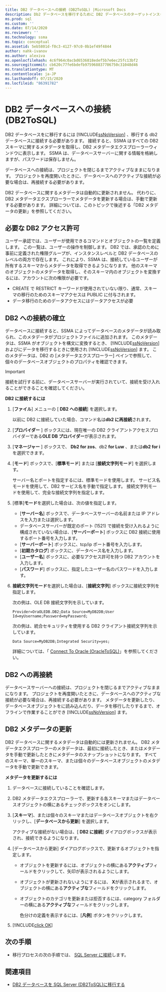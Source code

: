 ```yaml
---
title: DB2 データベースへの接続 (DB2ToSQL) |Microsoft Docs
description: Db2 データベースを移行するために DB2 データベースのターゲットインスタンスに接続する方法について説明します。 SSMA は、すべての DB2 スキーマに関するメタデータを取得します。
ms.prod: sql
ms.custom: ''
ms.date: 07/14/2020
ms.reviewer: ''
ms.technology: ssma
ms.topic: conceptual
ms.assetid: 5eb5801d-f0c3-4127-97c0-0b1ef49f4844
author: nahk-ivanov
ms.author: alexiva
ms.openlocfilehash: 4c6f964c0acbd6536818edef5b7e6ec25fc13bf2
ms.sourcegitcommit: cb620c77fe6bdefb975968837706750c31048d46
ms.translationtype: MT
ms.contentlocale: ja-JP
ms.lasthandoff: 07/15/2020
ms.locfileid: "86391782"
---
```

# <a name="connecting-to-db2-database-db2tosql"></a>DB2 データベースへの接続 (DB2ToSQL)

DB2 データベースをに移行するには [!INCLUDE[ssNoVersion](../../includes/ssnoversion-md.md)] 、移行する db2 データベースに接続する必要があります。 接続すると、SSMA はすべての DB2 スキーマに関するメタデータを取得し、DB2 メタデータエクスプローラーウィンドウに表示します。 SSMA は、データベースサーバーに関する情報を格納しますが、パスワードは保存しません。

データベースへの接続は、プロジェクトを閉じるまでアクティブなままになります。 プロジェクトを再度開いたときに、データベースへのアクティブな接続が必要な場合は、再接続する必要があります。

DB2 データベースに関するメタデータは自動的に更新されません。 代わりに、DB2 メタデータエクスプローラーでメタデータを更新する場合は、手動で更新する必要があります。 詳細については、このトピックで後述する「DB2 メタデータの更新」を参照してください。

## <a name="required-db2-permissions"></a>必要な DB2 アクセス許可

ユーザー承認では、ユーザーが使用できるコマンドとオブジェクトの一覧を定義します。 この一覧は、ユーザーの操作を制御します。 DB2 では、承認のために事前に定義された権限グループが、インスタンスレベルと DB2 データベースのレベルの両方で存在します。 これにより、SSMA は、接続しているユーザーが所有するスキーマからメタデータを取得できるようになります。 他のスキーマのオブジェクトのメタデータを取得し、そのスキーマ内のオブジェクトを変換するには、アカウントに次の権限が必要です。

- CREATE で RESTRICT キーワードが使用されていない限り、通常、スキーマの移行のためのスキーマアクセスは PUBLIC に付与されます。
- データ移行のためのデータアクセスにはデータアクセスが必要

## <a name="establishing-a-connection-to-db2"></a>DB2 への接続の確立

データベースに接続すると、SSMA によってデータベースのメタデータが読み取られ、このメタデータがプロジェクトファイルに追加されます。 このメタデータは、SSMA がオブジェクトを構文に変換するとき、 [!INCLUDE[ssNoVersion](../../includes/ssnoversion-md.md)] およびにデータを移行するときに使用され [!INCLUDE[ssNoVersion](../../includes/ssnoversion-md.md)] ます。 このメタデータは、DB2 の [メタデータエクスプローラー] ペインで参照して、個々のデータベースオブジェクトのプロパティを確認できます。  

> [!IMPORTANT]
> 接続を試行する前に、データベースサーバーが実行されていて、接続を受け入れることができることを確認してください。

**DB2 に接続するには**

1. [**ファイル**] メニューの [ **DB2 への接続**] を選択します。

   以前に DB2 に接続していた場合、コマンド名は**db2 に再接続**されます。

2. [**プロバイダー** ] ボックスには、現在唯一の DB2 クライアントアクセスプロバイダーである**OLE DB プロバイダー**が表示されます。

3. [**マネージャー** ] ボックスで、 **Db2 for zos**、db2 **for Luw** 、または**db2 for i**を選択できます。

4. [**モード**] ボックスで、[**標準モード**] または [**接続文字列モード**] を選択します。

   サーバー名とポートを指定するには、標準モードを使用します。 サービス名モードを使用して、DB2 サービス名を手動で指定します。 接続文字列モードを使用して、完全な接続文字列を指定します。

5. [標準]**モード**を選択した場合は、次の値を指定します。

   - [**サーバー名**] ボックスで、データベースサーバーの名前または IP アドレスを入力または選択します。
   - データベースサーバーが既定のポート (1521) で接続を受け入れるように構成されていない場合は、[**サーバーポート**] ボックスに DB2 接続に使用するポート番号を入力します。
   - [**サーバーポート**] ボックスに、tcp/ip ポート番号を入力します。
   - [**初期カタログ**] ボックスに、データベース名を入力します。
   - [**ユーザー名**] ボックスに、必要なアクセス許可を持つ DB2 アカウントを入力します。
   - [**パスワード**] ボックスに、指定したユーザー名のパスワードを入力します。

6. **接続文字列モード**を選択した場合は、[**接続文字列**] ボックスに接続文字列を指定します。

   次の例は、OLE DB 接続文字列を示しています。

   `Provider=OraOLEDB.DB2;Data Source=MyDB2DB;User Id=myUsername;Password=myPassword;`

   次の例は、統合セキュリティを使用する DB2 クライアント接続文字列を示しています。
  
   `Data Source=MyDB2DB;Integrated Security=yes;`

   詳細については、「 [Connect To Oracle &#40;OracleToSQL&#41;](../../ssma/oracle/connect-to-oracle-oracletosql.md)」を参照してください。
  
## <a name="reconnecting-to-db2"></a>DB2 への再接続

データベースサーバーへの接続は、プロジェクトを閉じるまでアクティブなままになります。 プロジェクトを再度開いたときに、データベースへのアクティブな接続が必要な場合は、再接続する必要があります。 メタデータを更新したり、データベースオブジェクトをに読み込んだり、データを移行したりするまで、オフラインで作業することができ [!INCLUDE[ssNoVersion](../../includes/ssnoversion-md.md)] ます。

## <a name="refreshing-db2-metadata"></a>DB2 メタデータの更新

DB2 データベースに関するメタデータは自動的には更新されません。 DB2 メタデータエクスプローラーのメタデータは、最初に接続したとき、またはメタデータを手動で更新したときにメタデータのスナップショットになります。 すべてのスキーマ、単一のスキーマ、または個々のデータベースオブジェクトのメタデータを手動で更新できます。

**メタデータを更新するには**

1. データベースに接続していることを確認します。
2. DB2 メタデータエクスプローラーで、更新する各スキーマまたはデータベースオブジェクトの横にあるチェックボックスをオンにします。
3. [**スキーマ**]、または個々のスキーマまたはデータベースオブジェクトを右クリックし、[**データベースから更新**] を選択します。

   アクティブな接続がない場合は、[ **DB2 に接続**] ダイアログボックスが表示され、接続できるようになります。
  
4. [データベースから更新] ダイアログボックスで、更新するオブジェクトを指定します。
   - オブジェクトを更新するには、オブジェクトの横にある**アクティブ**フィールドをクリックして、矢印が表示されるようにします。
   - オブジェクトが更新されないようにするには、 **X**が表示されるまで、オブジェクトの横にある**アクティブな**フィールドをクリックします。
   - オブジェクトのカテゴリを更新または拒否するには、category フォルダーの横にある**アクティブな**フィールドをクリックします。

     色分けの定義を表示するには、[**凡例**] ボタンをクリックします。

5. [!INCLUDE[click OK](../../includes/clickok-md.md)]

## <a name="next-step"></a>次の手順

- 移行プロセスの次の手順では、 [SQL Server に接続](https://msdn.microsoft.com/b59803cb-3cc6-41cc-8553-faf90851410e)します。

## <a name="see-also"></a>関連項目

- [DB2 データベースを SQL Server &#40;DB2ToSQL&#41;に移行する](../../ssma/db2/migrating-db2-databases-to-sql-server-db2tosql.md)
